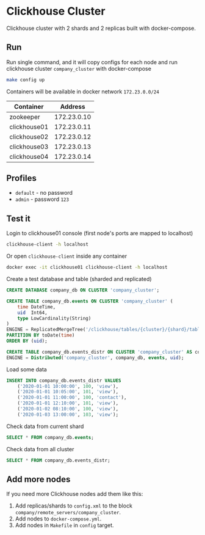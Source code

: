 # Clickhouse Cluster

Clickhouse cluster with 2 shards and 2 replicas built with docker-compose.

## Run

Run single command, and it will copy configs for each node and
run clickhouse cluster `company_cluster` with docker-compose
```sh
make config up
```

Containers will be available in docker network `172.23.0.0/24`

| Container    | Address
| ------------ | -------
| zookeeper    | 172.23.0.10
| clickhouse01 | 172.23.0.11
| clickhouse02 | 172.23.0.12
| clickhouse03 | 172.23.0.13
| clickhouse04 | 172.23.0.14

## Profiles

- `default` - no password
- `admin` - password `123`

## Test it

Login to clickhouse01 console (first node's ports are mapped to localhost)
```sh
clickhouse-client -h localhost
```

Or open `clickhouse-client` inside any container
```sh
docker exec -it clickhouse01 clickhouse-client -h localhost
```

Create a test database and table (sharded and replicated)
```sql
CREATE DATABASE company_db ON CLUSTER 'company_cluster';

CREATE TABLE company_db.events ON CLUSTER 'company_cluster' (
    time DateTime,
    uid  Int64,
    type LowCardinality(String)
)
ENGINE = ReplicatedMergeTree('/clickhouse/tables/{cluster}/{shard}/table', '{replica}')
PARTITION BY toDate(time)
ORDER BY (uid);

CREATE TABLE company_db.events_distr ON CLUSTER 'company_cluster' AS company_db.events
ENGINE = Distributed('company_cluster', company_db, events, uid);
```

Load some data
```sql
INSERT INTO company_db.events_distr VALUES
    ('2020-01-01 10:00:00', 100, 'view'),
    ('2020-01-01 10:05:00', 101, 'view'),
    ('2020-01-01 11:00:00', 100, 'contact'),
    ('2020-01-01 12:10:00', 101, 'view'),
    ('2020-01-02 08:10:00', 100, 'view'),
    ('2020-01-03 13:00:00', 103, 'view');
```

Check data from current shard
```sql
SELECT * FROM company_db.events;
```

Check data from all cluster
```sql
SELECT * FROM company_db.events_distr;
```

## Add more nodes

If you need more Clickhouse nodes add them like this:

1. Add replicas/shards to `config.xml` to the block `company/remote_servers/company_cluster`.
1. Add nodes to `docker-compose.yml`.
1. Add nodes in `Makefile` in `config` target.
